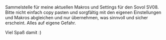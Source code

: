 Sammelstelle für meine aktuellen Makros und Settings für den Sovol SV08.
Bitte nicht einfach copy pasten und sorgfältig mit den eigenen Einstellungen und Makros abgleichen und nur übernehmen, was sinnvoll und sicher erscheint.
Alles auf eigene Gefahr.

Viel Spaß damit :)
